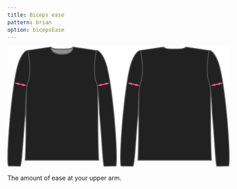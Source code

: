 ```yaml
---
title: Biceps ease
pattern: brian
option: bicepsEase
---
```

![The biceps ease factor on Brian](./bicepsease.svg)

The amount of ease at your upper arm.
